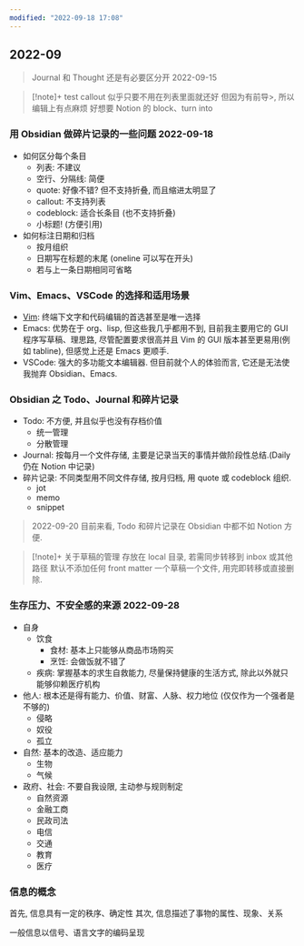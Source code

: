 ```yaml
---
modified: "2022-09-18 17:08"
---
```

## 2022-09

> Journal 和 Thought 还是有必要区分开  2022-09-15

> [!note]+ test callout
> 似乎只要不用在列表里面就还好
> 但因为有前导>, 所以编辑上有点麻烦
> 好想要 Notion 的 block、turn into

### 用 Obsidian 做碎片记录的一些问题  2022-09-18
- 如何区分每个条目
    - 列表: 不建议
    - 空行、分隔线: 简便
    - quote: 好像不错? 但不支持折叠, 而且缩进太明显了
    - callout: 不支持列表
    - codeblock: 适合长条目 (也不支持折叠)
    - 小标题! (方便引用)
- 如何标注日期和归档
    - 按月组织
    - 日期写在标题的末尾 (oneline 可以写在开头)
    - 若与上一条日期相同可省略

### Vim、Emacs、VSCode 的选择和适用场景
- [Vim](../areas/CS/Software/Vim.md): 终端下文字和代码编辑的首选甚至是唯一选择
- Emacs: 优势在于 org、lisp, 但这些我几乎都用不到, 目前我主要用它的 GUI 程序写草稿、理思路, 尽管配置要求很高并且 Vim 的 GUI 版本甚至更易用(例如 tabline), 但感觉上还是 Emacs 更顺手.
- VSCode: 强大的多功能文本编辑器. 但目前就个人的体验而言, 它还是无法使我抛弃 Obsidian、Emacs.

### Obsidian 之 Todo、Journal 和碎片记录
- Todo: 不方便, 并且似乎也没有存档价值
    - 统一管理
    - 分散管理
- Journal: 按每月一个文件存储, 主要是记录当天的事情并做阶段性总结.(Daily 仍在 Notion 中记录)
- 碎片记录: 不同类型用不同文件存储, 按月归档, 用 quote 或 codeblock 组织.
    - jot
    - memo
    - snippet

> 2022-09-20 目前来看, Todo 和碎片记录在 Obsidian 中都不如 Notion 方便.

> [!note]+ 关于草稿的管理
> 存放在 local 目录, 若需同步转移到 inbox 或其他路径
> 默认不添加任何 front matter
> 一个草稿一个文件, 用完即转移或直接删除.

### 生存压力、不安全感的来源  2022-09-28
- 自身
    - 饮食
        - 食材: 基本上只能够从商品市场购买
        - 烹饪: 会做饭就不错了
    - 疾病: 掌握基本的求生自救能力, 尽量保持健康的生活方式, 除此以外就只能够仰赖医疗机构
- 他人: 根本还是得有能力、价值、财富、人脉、权力地位 (仅仅作为一个强者是不够的)
    - 侵略
    - 奴役
    - 孤立
- 自然: 基本的改造、适应能力
    - 生物
    - 气候
- 政府、社会: 不要自我设限, 主动参与规则制定
    - 自然资源
    - 金融工商
    - 民政司法
    - 电信
    - 交通
    - 教育
    - 医疗

### 信息的概念

首先, 信息具有一定的秩序、确定性
其次, 信息描述了事物的属性、现象、关系

一般信息以信号、语言文字的编码呈现